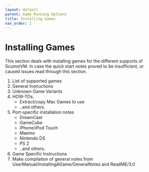 ```yaml
---
layout: default
parent: Game Running Options
title: Installing Games
nav_order: 1
---
```


# Installing Games

This section deals with installing games for the different supports of ScummVM. In case the quick start notes proved to be insufficient, or caused issues read through this section.
1. List of supported games
1. General Instructions
1. Unknown Game Variants
1. HOW-TOs. 
	- Extract/copy Mac Games to use
	- ..and others.
1. Port-specific installation notes
	- DreamCast
	- GameCube
	- iPhone/iPod Touch
	- Maemo
	- Nintendo DS
	- PS 2
	- ..and others.
1. Game Specific Instructions
1. Make compilation of general notes from UserManual/InstallingAGame/GeneralNotes and ReadME/3.0